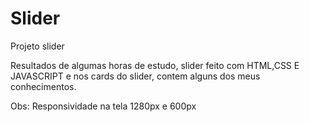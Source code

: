 # Slider
Projeto slider

Resultados de algumas horas de estudo, slider feito com HTML,CSS E JAVASCRIPT e nos cards do slider, contem alguns dos meus conhecimentos.

Obs: Responsividade na tela 1280px e 600px



